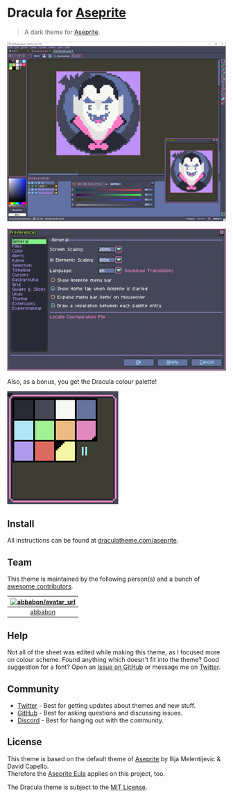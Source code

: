 # Dracula for [Aseprite](https://www.aseprite.org/)

> A dark theme for [Aseprite](https://www.aseprite.org/).

![Screenshot](./screenshot.png)

![Screenshot](./screenshot2.png)

Also, as a bonus, you get the Dracula colour palette!

![Screenshot](./screenshot3.png)

## Install

All instructions can be found at [draculatheme.com/aseprite](https://draculatheme.com/aseprite).

## Team

This theme is maintained by the following person(s) and a bunch of [awesome contributors](https://github.com/dracula/aseprite/graphs/contributors).

| [![abbabon/avatar_url]][abbabon] |
| :------------------------------: |
|            [abbabon]             |

[abbabon]: https://github.com/abbabon
[abbabon/avatar_url]: https://avatars1.githubusercontent.com/u/1280330?s=70

## Help

Not all of the sheet was edited while making this theme, as I focused more on colour scheme. Found anything which doesn't fit into the theme? Good suggestion for a font? Open an [Issue on GitHub](https://github.com/abbabon/aseprite-dracula-theme/issues/new "New Issue · abbabon/aseprite-dracula-theme") or message me on [Twitter](https://twitter.com/abbabon).

## Community

- [Twitter](https://twitter.com/draculatheme) - Best for getting updates about themes and new stuff.
- [GitHub](https://github.com/dracula/dracula-theme/discussions) - Best for asking questions and discussing issues.
- [Discord](https://draculatheme.com/discord-invite) - Best for hanging out with the community.

## License

This theme is based on the default theme of [Aseprite](http://aseprite.org "Aseprite - Animated sprite editor & pixel art tool") by Ilija Melentijevic & David Capello.  
Therefore the [Aseprite Eula](https://github.com/aseprite/aseprite/blob/master/EULA.txt "aseprite/EULA.txt at master · aseprite/aseprite") applies on this project, too.

The Dracula theme is subject to the [MIT License](./LICENSE).
